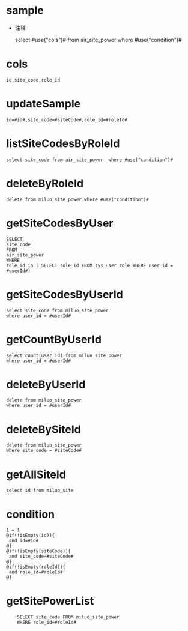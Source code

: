 
sample
===
* 注释

	select #use("cols")# from air_site_power  where  #use("condition")#

cols
===
	id,site_code,role_id

updateSample
===
	
	id=#id#,site_code=#siteCode#,role_id=#roleId#

listSiteCodesByRoleId
===
	
	select site_code from air_site_power  where #use("condition")#

deleteByRoleId
===
	
	delete from miluo_site_power where #use("condition")#

getSiteCodesByUser
===
	SELECT
	site_code 
    FROM
	air_site_power 
    WHERE
	role_id in ( SELECT role_id FROM sys_user_role WHERE user_id = #userId#)
	
getSiteCodesByUserId
===
    select site_code from miluo_site_power
    where user_id = #userId#

getCountByUserId
===
    select count(user_id) from miluo_site_power
    where user_id = #userId#

deleteByUserId
===
    delete from miluo_site_power
    where user_id = #userId#
    
deleteBySiteId
===
    delete from miluo_site_power
    where site_code = #siteCode#
getAllSiteId
===
    select id from miluo_site

condition
===

	1 = 1  
	@if(!isEmpty(id)){
	 and id=#id#
	@}
	@if(!isEmpty(siteCode)){
	 and site_code=#siteCode#
	@}
	@if(!isEmpty(roleId)){
	 and role_id=#roleId#
	@}
	
	
	
getSitePowerList
===
        SELECT site_code FROM miluo_site_power
        WHERE role_id=#roleId#	
	